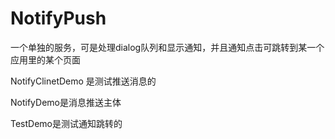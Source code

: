 # NotifyPush
一个单独的服务，可是处理dialog队列和显示通知，并且通知点击可跳转到某一个应用里的某个页面

NotifyClinetDemo 是测试推送消息的

NotifyDemo是消息推送主体

TestDemo是测试通知跳转的
